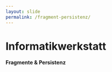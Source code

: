```yaml
---
layout: slide
permalink: /fragment-persistenz/
---
```


# Informatikwerkstatt
__Fragmente & Persistenz__
